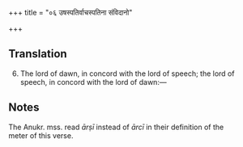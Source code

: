 +++
title = "०६ उषस्पतिर्वाचस्पतिना संविदानो"

+++
## Translation
6. The lord of dawn, in concord with the lord of speech; the lord of  
speech, in concord with the lord of dawn:—

## Notes
The Anukr. mss. read *ārṣī* instead of *ārcī* in their definition of the  
meter of this verse.
